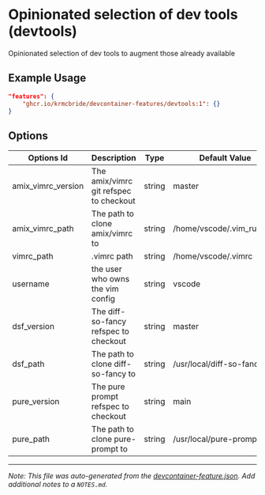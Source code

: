 
# Opinionated selection of dev tools (devtools)

Opinionated selection of dev tools to augment those already available

## Example Usage

```json
"features": {
    "ghcr.io/krmcbride/devcontainer-features/devtools:1": {}
}
```

## Options

| Options Id | Description | Type | Default Value |
|-----|-----|-----|-----|
| amix_vimrc_version | The amix/vimrc git refspec to checkout | string | master |
| amix_vimrc_path | The path to clone amix/vimrc to | string | /home/vscode/.vim_runtime |
| vimrc_path | .vimrc path | string | /home/vscode/.vimrc |
| username | the user who owns the vim config | string | vscode |
| dsf_version | The diff-so-fancy refspec to checkout | string | master |
| dsf_path | The path to clone diff-so-fancy to | string | /usr/local/diff-so-fancy |
| pure_version | The pure prompt refspec to checkout | string | main |
| pure_path | The path to clone pure-prompt to | string | /usr/local/pure-prompt |



---

_Note: This file was auto-generated from the [devcontainer-feature.json](https://github.com/krmcbride/devcontainer-features/blob/main/src/devtools/devcontainer-feature.json).  Add additional notes to a `NOTES.md`._
